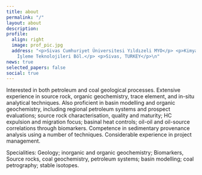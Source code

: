 ```yaml
---
title: about
permalink: "/"
layout: about
description: 
profile:
  align: right
  image: prof_pic.jpg
  address: "<p>Sivas Cumhuriyet Üniversitesi Yıldızeli MYO</p> <p>Kimya ve Kimyasal
    İşleme Teknolojileri Böl.</p> <p>Sivas, TURKEY</p>\n"
news: true
selected_papers: false
social: true
---
```


Interested in both petroleum and coal geological processes. Extensive experience in source rock, organic geochemistry, trace element, and in-situ analytical techniques. Also proficient in basin modelling and organic geochemistry, including regional petroleum systems and prospect evaluations; source rock characterisation, quality and maturity; HC expulsion and migration focus; basinal heat controls; oil-oil and oil-source correlations through biomarkers. Competence in sedimentary provenance analysis using a number of techniques. Considerable experience in project management.

Specialities: Geology; inorganic and organic geochemistry; Biomarkers, Source rocks, coal geochemistry, petroleum systems; basin modelling; coal petrography; stable isotopes.